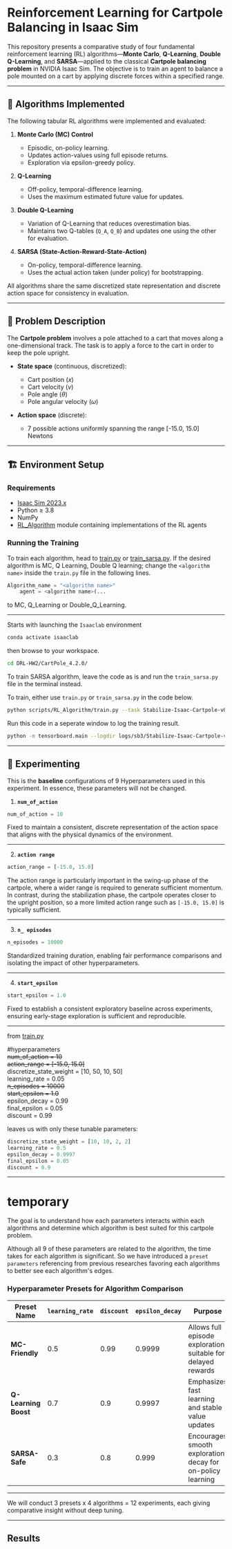 # Reinforcement Learning for Cartpole Balancing in Isaac Sim

This repository presents a comparative study of four fundamental reinforcement learning (RL) algorithms—**Monte Carlo**, **Q-Learning**, **Double Q-Learning**, and **SARSA**—applied to the classical **Cartpole balancing problem** in NVIDIA Isaac Sim. The objective is to train an agent to balance a pole mounted on a cart by applying discrete forces within a specified range.

---

## 🧠 Algorithms Implemented

The following tabular RL algorithms were implemented and evaluated:

1. **Monte Carlo (MC) Control**  
   - Episodic, on-policy learning.
   - Updates action-values using full episode returns.
   - Exploration via epsilon-greedy policy.

2. **Q-Learning**  
   - Off-policy, temporal-difference learning.
   - Uses the maximum estimated future value for updates.

3. **Double Q-Learning**  
   - Variation of Q-Learning that reduces overestimation bias.
   - Maintains two Q-tables (`Q_A`, `Q_B`) and updates one using the other for evaluation.

4. **SARSA (State-Action-Reward-State-Action)**  
   - On-policy, temporal-difference learning.
   - Uses the actual action taken (under policy) for bootstrapping.

All algorithms share the same discretized state representation and discrete action space for consistency in evaluation.

---

## 🎯 Problem Description

The **Cartpole problem** involves a pole attached to a cart that moves along a one-dimensional track. The task is to apply a force to the cart in order to keep the pole upright.

- **State space** (continuous, discretized):
  - Cart position  ($x$)
  - Cart velocity ($v$)
  - Pole angle ($\theta$)
  - Pole angular velocity ($\omega$)

- **Action space** (discrete):
  - 7 possible actions uniformly spanning the range [-15.0, 15.0] Newtons

---

## 🏗️ Environment Setup

### Requirements

- [Isaac Sim 2023.x](https://developer.nvidia.com/isaac-sim)
- Python ≥ 3.8
- NumPy
- [RL_Algorithm](/CartPole_4.2.0/RL_Algorithm/Algorithm/) module containing implementations of the RL agents

### Running the Training

To train each algorithm, head to [train.py](/CartPole_4.2.0/scripts/RL_Algorithm/train.py) or [train_sarsa.py](/CartPole_4.2.0/scripts/RL_Algorithm/train_sarsa.py). If the desired algorithm is MC, Q Learning, Double Q learning; change the `<algorithm name>` inside the `train.py` file in the following lines.

```py
Algorithm_name = "<algorithm name>"
    agent = <algorithm name>(...
```
to MC, Q_Learning or Double_Q_Learning.

--- 

Starts with launching the `Isaaclab` environment

```bash
conda activate isaaclab
```

then browse to your workspace.

```bash
cd DRL-HW2/CartPole_4.2.0/
```

To train SARSA algorithm, leave the code as is and run the `train_sarsa.py` file in the terminal instead.

To train, either use `train.py` or `train_sarsa.py` in the code below.
```bash
python scripts/RL_Algorithm/train.py --task Stabilize-Isaac-Cartpole-v0
```

Run this code in a seperate window to log the training result.
```bash
python -m tensorboard.main --logdir logs/sb3/Stabilize-Isaac-Cartpole-v0
```

---

## 🔬 Experimenting

This is the **baseline** configurations of 9 Hyperparameters used in this experiment. In essence, these parameters will not be changed.

1. **`num_of_action`**

```py
num_of_action = 10
```

Fixed to maintain a consistent, discrete representation of the action space that aligns with the physical dynamics of the environment.

---

2. **`action range`**

```py
action_range = [-15.0, 15.0]
```

The action range is particularly important in the swing-up phase of the cartpole, where a wider range is required to generate sufficient momentum. In contrast, during the stabilization phase, the cartpole operates closer to the upright position, so a more limited action range such as `[-15.0, 15.0]` is typically sufficient.


---

3. **`n_ episodes`**

```py
n_episodes = 10000
```

Standardized training duration, enabling fair performance comparisons and isolating the impact of other hyperparameters.

---

4. **`start_epsilon`**

```py
start_epsilon = 1.0
```

Fixed to establish a consistent exploratory baseline across experiments, ensuring early-stage exploration is sufficient and reproducible.

---
from [train.py](/CartPole_4.2.0/scripts/RL_Algorithm/train.py) 
 
   #hyperparameters  
   ~~num_of_action = 10~~  
   ~~action_range = [-15.0, 15.0]~~  
   discretize_state_weight = [10, 50, 10, 50]  
   learning_rate = 0.05  
   ~~n_episodes = 10000~~  
   ~~start_epsilon = 1.0~~  
   epsilon_decay = 0.99  
   final_epsilon = 0.05  
   discount = 0.99  

leaves us with only these tunable parameters:

```py
discretize_state_weight = [10, 10, 2, 2]  
learning_rate = 0.5  
epsilon_decay = 0.9997  
final_epsilon = 0.05  
discount = 0.9  
```

---
# temporary

 The goal is to understand how each parameters interacts within each algorithms and determine which algorithm is best suited for this cartpole problem.

 Although all 9 of these parameters are related to the algorithm, the time takes for each algorithm is significant. So we have introduced a `preset parameters` referencing from previous researches favoring each algorithms to better see each algorithm's edges.

 ### Hyperparameter Presets for Algorithm Comparison

| Preset Name        | `learning_rate` | `discount` | `epsilon_decay` | Purpose                                                    |
|--------------------|------------------|------------|------------------|------------------------------------------------------------|
| **MC-Friendly**     | 0.5              | 0.99       | 0.9999           | Allows full episode exploration, suitable for delayed rewards |
| **Q-Learning Boost**| 0.7              | 0.9        | 0.9997           | Emphasizes fast learning and stable value updates          |
| **SARSA-Safe**      | 0.3              | 0.8        | 0.999            | Encourages smooth exploration decay for on-policy learning |

---

We will conduct 3 presets x 4 algorithms = 12 experiments, each giving comparative insight without deep tuning.

---

## Results

